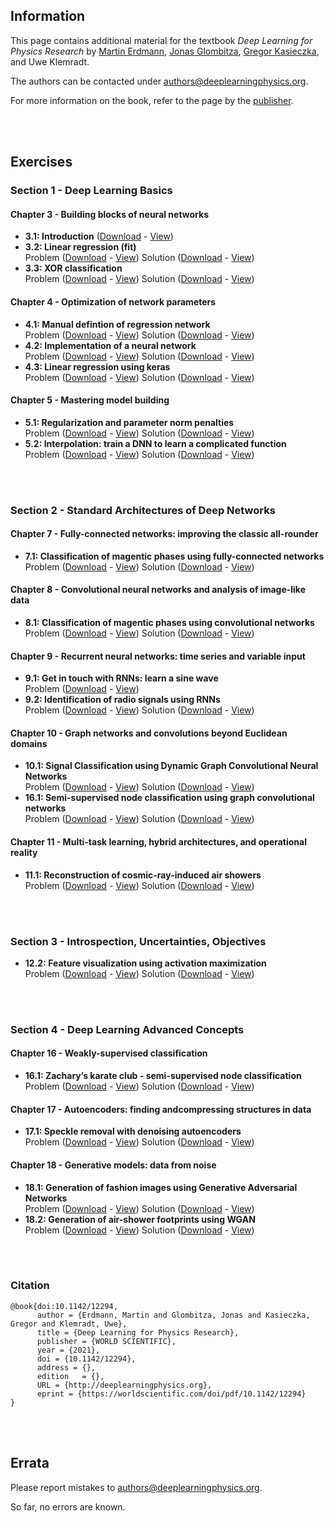 ## Information

This page contains additional material for the textbook *Deep Learning for Physics Research* by
[Martin Erdmann](https://www.physik.rwth-aachen.de/user/erdmann), [Jonas Glombitza](https://www.jonas-glombitza.com/), [Gregor Kasieczka](https://www.physik.uni-hamburg.de/iexp/gruppe-kasieczka.html), and Uwe Klemradt.

The authors can be contacted under [authors@deeplearningphysics.org](mailto:authors@deeplearningphysics.org).

For more information on the book, refer to the page by the [publisher](https://worldscientific.com/worldscibooks/10.1142/12294).

<br/><br/>
## Exercises

### Section 1 - Deep Learning Basics

#### Chapter 3 - Building blocks of neural networks
* **3.1: Introduction** ([Download](Exercise_3_1.ipynb) - [View](https://nbviewer.jupyter.org/github/DeepLearningForPhysicsResearchBook/deep-learning-physics/blob/main/Exercise_3_1.ipynb)) 
* **3.2: Linear regression (fit)**  
Problem ([Download](Exercise_3_2.ipynb) - [View](https://nbviewer.jupyter.org/github/DeepLearningForPhysicsResearchBook/deep-learning-physics/blob/main/Exercise_3_2.ipynb)) Solution ([Download](Exercise_3_2_solution.ipynb) - [View](https://nbviewer.jupyter.org/github/DeepLearningForPhysicsResearchBook/deep-learning-physics/blob/main/Exercise_3_2_solution.ipynb))
* **3.3: XOR classification**  
Problem ([Download](Exercise_3_3.ipynb) - [View](https://nbviewer.jupyter.org/github/DeepLearningForPhysicsResearchBook/deep-learning-physics/blob/main/Exercise_3_3.ipynb)) Solution ([Download](Exercise_3_3_solution.ipynb) - [View](https://nbviewer.jupyter.org/github/DeepLearningForPhysicsResearchBook/deep-learning-physics/blob/main/Exercise_3_3_solution.ipynb))


#### Chapter 4 - Optimization of network parameters
* **4.1: Manual defintion of regression network**  
Problem ([Download](Exercise_4_1.ipynb) - [View](https://nbviewer.jupyter.org/github/DeepLearningForPhysicsResearchBook/deep-learning-physics/blob/main/Exercise_4_1.ipynb)) Solution ([Download](Exercise_4_1_solution.ipynb) - [View](https://nbviewer.jupyter.org/github/DeepLearningForPhysicsResearchBook/deep-learning-physics/blob/main/Exercise_4_1_solution.ipynb))
* **4.2: Implementation of a neural network**  
Problem ([Download](Exercise_4_2.ipynb) - [View](https://nbviewer.jupyter.org/github/DeepLearningForPhysicsResearchBook/deep-learning-physics/blob/main/Exercise_4_2.ipynb)) Solution ([Download](Exercise_4_2_solution.ipynb) - [View](https://nbviewer.jupyter.org/github/DeepLearningForPhysicsResearchBook/deep-learning-physics/blob/main/Exercise_4_2_solution.ipynb))
* **4.3: Linear regression using keras**  
Problem ([Download](Exercise_4_3.ipynb) - [View](https://nbviewer.jupyter.org/github/DeepLearningForPhysicsResearchBook/deep-learning-physics/blob/main/Exercise_4_3.ipynb)) Solution ([Download](Exercise_4_3_solution.ipynb) - [View](https://nbviewer.jupyter.org/github/DeepLearningForPhysicsResearchBook/deep-learning-physics/blob/main/Exercise_4_3_solution.ipynb))

#### Chapter 5 - Mastering model building
* **5.1: Regularization and parameter norm penalties**  
Problem ([Download](Exercise_5_1.ipynb) - [View](https://nbviewer.jupyter.org/github/DeepLearningForPhysicsResearchBook/deep-learning-physics/blob/main/Exercise_5_1.ipynb)) Solution ([Download](Exercise_5_1_solution.ipynb) - [View](https://nbviewer.jupyter.org/github/DeepLearningForPhysicsResearchBook/deep-learning-physics/blob/main/Exercise_5_1_solution.ipynb))
* **5.2: Interpolation: train a DNN to learn a complicated function**  
Problem ([Download](Exercise_5_2.ipynb) - [View](https://nbviewer.jupyter.org/github/DeepLearningForPhysicsResearchBook/deep-learning-physics/blob/main/Exercise_5_2.ipynb)) Solution ([Download](Exercise_5_2_solution.ipynb) - [View](https://nbviewer.jupyter.org/github/DeepLearningForPhysicsResearchBook/deep-learning-physics/blob/main/Exercise_5_2_solution.ipynb))  

<br/><br/>
### Section 2 - Standard Architectures of Deep Networks

#### Chapter 7 - Fully-connected networks: improving the classic all-rounder
* **7.1: Classification of magentic phases using fully-connected networks**  
Problem ([Download](Exercise_7_1.ipynb) - [View](https://nbviewer.jupyter.org/github/DeepLearningForPhysicsResearchBook/deep-learning-physics/blob/main/Exercise_7_1.ipynb)) Solution ([Download](Exercise_7_solution.ipynb) - [View](https://nbviewer.jupyter.org/github/DeepLearningForPhysicsResearchBook/deep-learning-physics/blob/main/Exercise_7_1_solution.ipynb))

#### Chapter 8 - Convolutional neural networks and analysis of image-like data
* **8.1: Classification of magentic phases using convolutional networks**  
Problem ([Download](Exercise_8_1.ipynb) - [View](https://nbviewer.jupyter.org/github/DeepLearningForPhysicsResearchBook/deep-learning-physics/blob/main/Exercise_8_1.ipynb)) Solution ([Download](Exercise_8_solution.ipynb) - [View](https://nbviewer.jupyter.org/github/DeepLearningForPhysicsResearchBook/deep-learning-physics/blob/main/Exercise_8_1_solution.ipynb))

#### Chapter 9 - Recurrent neural networks: time series and variable input
* **9.1: Get in touch with RNNs: learn a sine wave**  
Problem ([Download](Exercise_9_1.ipynb) - [View](https://nbviewer.jupyter.org/github/DeepLearningForPhysicsResearchBook/deep-learning-physics/blob/main/Exercise_9_1.ipynb))
* **9.2: Identification of radio signals using RNNs**  
Problem ([Download](Exercise_9_2.ipynb) - [View](https://nbviewer.jupyter.org/github/DeepLearningForPhysicsResearchBook/deep-learning-physics/blob/main/Exercise_9_2.ipynb)) Solution ([Download](Exercise_9_2_solution.ipynb) - [View](https://nbviewer.jupyter.org/github/DeepLearningForPhysicsResearchBook/deep-learning-physics/blob/main/Exercise_9_2_solution.ipynb))

#### Chapter 10 - Graph networks and convolutions beyond Euclidean domains
* **10.1: Signal Classification using Dynamic Graph Convolutional Neural Networks**  
Problem ([Download](Exercise_10_1.ipynb) - [View](https://nbviewer.jupyter.org/github/DeepLearningForPhysicsResearchBook/deep-learning-physics/blob/main/Exercise_10_1.ipynb)) Solution ([Download](Exercise_10_1_solution.ipynb) - [View](https://nbviewer.jupyter.org/github/DeepLearningForPhysicsResearchBook/deep-learning-physics/blob/main/Exercise_10_1_solution.ipynb))
* **16.1: Semi-supervised node classification using graph convolutional networks**  
Problem ([Download](Exercise_16_1.ipynb) - [View](https://nbviewer.jupyter.org/github/DeepLearningForPhysicsResearchBook/deep-learning-physics/blob/main/Exercise_16_1.ipynb)) Solution ([Download](Exercise_16_1_solution.ipynb) - [View](https://nbviewer.jupyter.org/github/DeepLearningForPhysicsResearchBook/deep-learning-physics/blob/main/Exercise_16_1_solution.ipynb))

#### Chapter 11 - Multi-task learning, hybrid architectures, and operational reality
* **11.1: Reconstruction of cosmic-ray-induced air showers**  
Problem ([Download](Exercise_11_1.ipynb) - [View](https://nbviewer.jupyter.org/github/DeepLearningForPhysicsResearchBook/deep-learning-physics/blob/main/Exercise_11_1.ipynb)) Solution ([Download](Exercise_11_1_solution.ipynb) - [View](https://nbviewer.jupyter.org/github/DeepLearningForPhysicsResearchBook/deep-learning-physics/blob/main/Exercise_11_1_solution.ipynb))

<br/><br/>
### Section 3 - Introspection, Uncertainties, Objectives
* **12.2: Feature visualization using activation maximization**  
Problem ([Download](Exercise_12_2.ipynb) - [View](https://nbviewer.jupyter.org/github/DeepLearningForPhysicsResearchBook/deep-learning-physics/blob/main/Exercise_12_2.ipynb)) Solution ([Download](Exercise_12_2_solution.ipynb) - [View](https://nbviewer.jupyter.org/github/DeepLearningForPhysicsResearchBook/deep-learning-physics/blob/main/Exercise_12_2_solution.ipynb))  

<br/><br/>
### Section 4 - Deep Learning Advanced Concepts

#### Chapter 16 - Weakly-supervised classification
* **16.1: Zachary’s karate club - semi-supervised node classification**  
Problem ([Download](Exercise_16_1.ipynb) - [View](https://nbviewer.jupyter.org/github/DeepLearningForPhysicsResearchBook/deep-learning-physics/blob/main/Exercise_16_1.ipynb)) Solution ([Download](Exercise_16_1_solution.ipynb) - [View](https://nbviewer.jupyter.org/github/DeepLearningForPhysicsResearchBook/deep-learning-physics/blob/main/Exercise_16_1_solution.ipynb))

#### Chapter 17 - Autoencoders: finding andcompressing structures in data
* **17.1: Speckle removal with denoising autoencoders**  
Problem ([Download](Exercise_17_1.ipynb) - [View](https://nbviewer.jupyter.org/github/DeepLearningForPhysicsResearchBook/deep-learning-physics/blob/main/Exercise_17_1.ipynb)) Solution ([Download](Exercise_17_1_solution.ipynb) - [View](https://nbviewer.jupyter.org/github/DeepLearningForPhysicsResearchBook/deep-learning-physics/blob/main/Exercise_17_1_solution.ipynb))

#### Chapter 18 - Generative models: data from noise
* **18.1: Generation of fashion images using Generative Adversarial Networks**  
Problem ([Download](Exercise_18_1.ipynb) - [View](https://nbviewer.jupyter.org/github/DeepLearningForPhysicsResearchBook/deep-learning-physics/blob/main/Exercise_18_1.ipynb)) Solution ([Download](Exercise_18_1_solution.ipynb) - [View](https://nbviewer.jupyter.org/github/DeepLearningForPhysicsResearchBook/deep-learning-physics/blob/main/Exercise_18_1_solution.ipynb))
* **18.2: Generation of air-shower footprints using WGAN**  
Problem ([Download](Exercise_18_2.ipynb) - [View](https://nbviewer.jupyter.org/github/DeepLearningForPhysicsResearchBook/deep-learning-physics/blob/main/Exercise_18_2.ipynb)) Solution ([Download](Exercise_18_2_solution.ipynb) - [View](https://nbviewer.jupyter.org/github/DeepLearningForPhysicsResearchBook/deep-learning-physics/blob/main/Exercise_18_2_solution.ipynb))  

<br/><br/>
### Citation

```
@book{doi:10.1142/12294,
	  author = {Erdmann, Martin and Glombitza, Jonas and Kasieczka, Gregor and Klemradt, Uwe},
	  title = {Deep Learning for Physics Research},
	  publisher = {WORLD SCIENTIFIC},
	  year = {2021},
	  doi = {10.1142/12294},
	  address = {},
	  edition   = {},
	  URL = {http://deeplearningphysics.org},
	  eprint = {https://worldscientific.com/doi/pdf/10.1142/12294}
}
```  

<br/><br/>
## Errata

Please report mistakes to [authors@deeplearningphysics.org](mailto:authors@deeplearningphysics.org).

So far, no errors are known.

